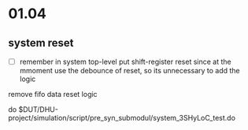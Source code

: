 # 01.04

## system reset

* [ ]  remember in system top-level put shift-register reset
  since at the mmoment use the debounce of reset, so its unnecessary to add the logic

remove fifo data reset logic

do $DUT/DHU-project/simulation/script/pre_syn_submodul/system_3SHyLoC_test.do
